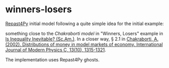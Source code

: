 # winners-losers

[Repast4Py](https://repast.github.io/repast4py.site/index.html) initial model
following a quite simple idea for the initial example:

something close to the *Chakraborti model* in "Winners, Losers" example in [Is Inequality Inevitable? (Sc.Am.)](https://www.scientificamerican.com/article/is-inequality-inevitable/). In a closer way, § 2.1 in [Chakraborti, A. (2002). Distributions of money in model markets of economy. International Journal of Modern Physics C, 13(10), 1315-1321](https://arxiv.org/pdf/cond-mat/0205221.pdf).

The implementation uses Repast4Py ghosts.
